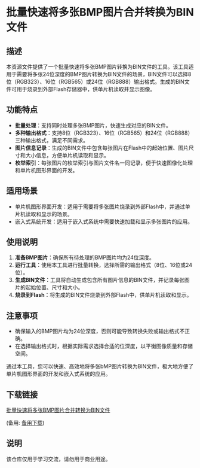 # 批量快速将多张BMP图片合并转换为BIN文件

## 描述

本资源文件提供了一个批量快速将多张BMP图片转换为BIN文件的工具。该工具适用于需要将多张24位深度的BMP图片转换为BIN文件的场景，BIN文件可以选择8位（RGB323）、16位（RGB565）或24位（RGB888）输出格式。生成的BIN文件可用于烧录到外部Flash存储器中，供单片机读取并显示图像。

## 功能特点

- **批量处理**：支持同时处理多张BMP图片，快速生成对应的BIN文件。
- **多种输出格式**：支持8位（RGB323）、16位（RGB565）和24位（RGB888）三种输出格式，满足不同需求。
- **图片信息记录**：生成的BIN文件中包含每张图片在Flash中的起始位置、图片尺寸和大小信息，方便单片机读取和显示。
- **枚举索引**：每张图片的枚举索引与图片文件名一同记录，便于快速图像化处理和单片机图形界面的开发。

## 适用场景

- 单片机图形界面开发：适用于需要将多张图片烧录到外部Flash中，并通过单片机读取和显示的场景。
- 嵌入式系统开发：适用于嵌入式系统中需要快速加载和显示多张图片的应用。

## 使用说明

1. **准备BMP图片**：确保所有待处理的BMP图片均为24位深度。
2. **运行工具**：使用本工具进行批量转换，选择所需的输出格式（8位、16位或24位）。
3. **生成BIN文件**：工具将自动生成包含所有图片信息的BIN文件，并记录每张图片的起始位置、尺寸和大小。
4. **烧录到Flash**：将生成的BIN文件烧录到外部Flash中，供单片机读取和显示。

## 注意事项

- 确保输入的BMP图片均为24位深度，否则可能导致转换失败或输出格式不正确。
- 在选择输出格式时，根据实际需求选择合适的位深度，以平衡图像质量和存储空间。

通过本工具，您可以快速、高效地将多张bMP图片转换为BIN文件，极大地方便了单片机图形界面的开发和嵌入式系统的应用。

## 下载链接
[批量快速将多张BMP图片合并转换为BIN文件](https://pan.quark.cn/s/08dc718319ff) 

(备用: [备用下载](https://pan.baidu.com/s/1yVOpdU2bRqGJrLcSK1YOmQ?pwd=1234))

## 说明

该仓库仅用于学习交流，请勿用于商业用途。
